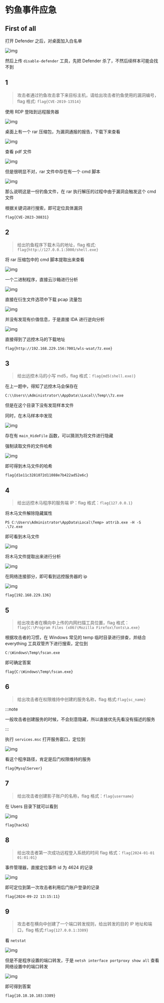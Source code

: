 # 钓鱼事件应急

## First of all

打开 Defender 之后，对桌面加入白名单

![img](img/image_20241016-231615.png)

然后上传 `disable-defender` 工具，先把 Defender 杀了，不然后续样本可能会找不到

## 1

> 攻击者通过钓鱼攻击拿下来目标主机，请给出攻击者钓鱼使用的漏洞编号，flag 格式: `flag{CVE-2019-13514}`

使用 RDP 登陆到远程服务器

![img](img/image_20241017-131728.png)

桌面上有一个 rar 压缩包，为漏洞通报的报告，下载下来查看

![img](img/image_20241018-131857.png)

查看 pdf 文件

![img](img/image_20241019-131959.png)

但是很明显不对，rar 文件中存在有一个 cmd 脚本

![img](img/image_20241020-132026.png)

那么说明这是一份钓鱼文件，在 rar 执行解压的过程中由于漏洞会触发这个 cmd 文件

根据关键词进行搜索，即可定位具体漏洞

```flag
flag{CVE-2023-38831}
```

## 2

> 给出钓鱼程序下载木马的地址，flag 格式: `flag{http://127.0.0.1:3000/shell.exe}`

将 rar 压缩包中的 cmd 脚本提取出来查看

![img](img/image_20241023-132335.png)

一个二进制程序，直接云沙箱进行分析

![img](img/image_20241029-132949.png)

直接在衍生文件选项中下载 pcap 流量包

![img](img/image_20241031-133107.png)

并没有发现有价值信息，于是直接 IDA 进行逆向分析

![img](img/image_20241035-133515.png)

直接得到了远控木马的下载地址

```flag
flag{http://192.168.229.156:7001/wls-wsat/7z.exe}
```

## 3

> 给出远控木马的小写 md5，flag 格式：`flag{md5(shell.exe)}`

在上一题中，得知了远控木马会保存在

```plaintext
C:\\Users\\Administrator\\AppData\\Local\\Temp\\7z.exe
```

但是在这个目录下没有发现样本文件

同时，在木马样本中发现

![img](img/image_20241043-134320.png)

存在有 `main_HideFile` 函数，可以猜测为将文件进行隐藏

强制读取文件的文件哈希

![img](img/image_20241005-230514.png)

即可得到木马文件的哈希

```flag
flag{d1e11c3281072d11088e7b422ad52e6c}
```

## 4

> 给出远控木马程序的服务端 IP：flag 格式：`flag{127.0.0.1}`

将木马文件解除隐藏属性

```shell
PS C:\Users\Administrator\AppData\Local\Temp> attrib.exe -H -S .\7z.exe
```

即可看到木马文件

![img](img/image_20241010-231046.png)

将木马文件提取出来进行分析

![img](img/image_20241011-231145.png)

在网络连接部分，即可看到远控服务器的 ip

![img](img/image_20241012-231217.png)

```flag
flag{192.168.229.136}
```

## 5

> 给出攻击者在横向中上传的内网扫描工具位置，flag 格式：`flag{C:\Program Files (x86)\Mozilla Firefox\fonts\a.exe}`

根据攻击者的习惯，在 Windows 常见的 temp 临时目录进行排查，并结合 everything 工具双管齐下进行搜索，定位到

```plaintext
C:\Windows\Temp\fscan.exe
```

即可确定答案

```flag
flag{C:\Windows\Temp\fscan.exe}
```

## 6

> 给出攻击者在权限维持中创建的服务名称，flag 格式:`flag{sc_name}`

:::note

一般攻击者创建服务的时候，不会刻意隐藏，所以直接优先先看没有描述的服务

:::

执行 `services.msc` 打开服务窗口，定位到

![img](img/image_20241026-232600.png)

看这个程序路径，肯定是后门权限维持的服务

```flag
flag{MysqlServer}
```

## 7

> 给出攻击者创建影子账户的名称，flag 格式：`flag{username}`

在 Users 目录下就可以看到

![img](img/image_20241058-135854.png)

```flag
flag{hack$}
```

## 8

> 给出攻击者第一次成功远程登入系统的时间 flag 格式：`flag{2024-01-01 01:01:01}`

事件管理器，直接定位事件 id 为 4624 的记录

![img](img/image_20241003-140342.png)

即可定位到第一次攻击者利用后门账户登录的记录

```flag
flag{2024-09-22 13:15:11}
```

## 9

> 攻击者在横向中创建了一个端口转发规则，给出转发的目的 IP 地址和端口，flag 格式:`flag{127.0.0.1:3389}`

看 `netstat`

![img](img/image_20241029-232938.png)

但是不是程序设置的端口转发，于是 `netsh interface portproxy show all` 查看网络设置中的端口转发

![img](img/image_20241038-233858.png)

即可得到答案

```flag
flag{10.10.10.103:3389}
```
